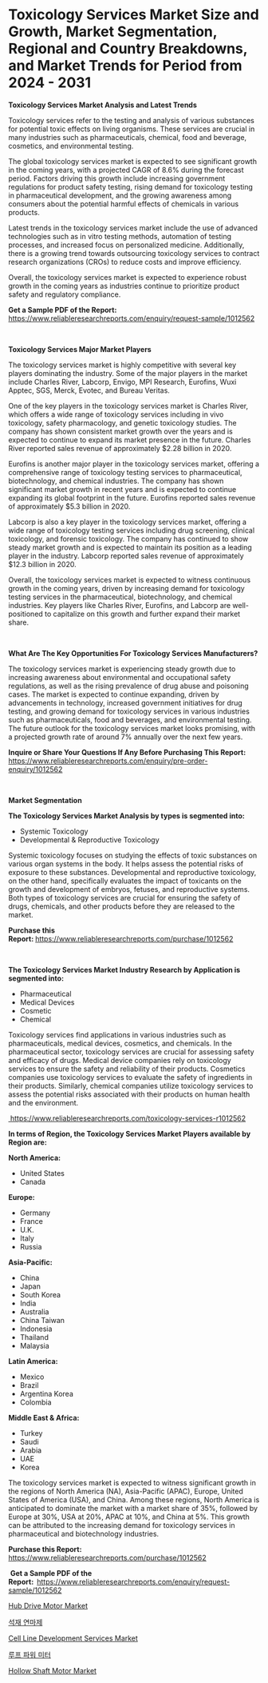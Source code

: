 <p><h1>Toxicology Services Market Size and Growth, Market Segmentation, Regional and Country Breakdowns, and Market Trends for Period from 2024 -  2031</h1></p><p><strong>Toxicology Services Market Analysis and Latest Trends</strong></p>
<p><p>Toxicology services refer to the testing and analysis of various substances for potential toxic effects on living organisms. These services are crucial in many industries such as pharmaceuticals, chemical, food and beverage, cosmetics, and environmental testing.</p><p>The global toxicology services market is expected to see significant growth in the coming years, with a projected CAGR of 8.6% during the forecast period. Factors driving this growth include increasing government regulations for product safety testing, rising demand for toxicology testing in pharmaceutical development, and the growing awareness among consumers about the potential harmful effects of chemicals in various products.</p><p>Latest trends in the toxicology services market include the use of advanced technologies such as in vitro testing methods, automation of testing processes, and increased focus on personalized medicine. Additionally, there is a growing trend towards outsourcing toxicology services to contract research organizations (CROs) to reduce costs and improve efficiency.</p><p>Overall, the toxicology services market is expected to experience robust growth in the coming years as industries continue to prioritize product safety and regulatory compliance.</p></p>
<p><strong>Get a Sample PDF of the Report:&nbsp;</strong> <a href="https://www.reliableresearchreports.com/enquiry/request-sample/1012562">https://www.reliableresearchreports.com/enquiry/request-sample/1012562</a></p>
<p>&nbsp;</p>
<p><strong>Toxicology Services Major Market Players</strong></p>
<p><p>The toxicology services market is highly competitive with several key players dominating the industry. Some of the major players in the market include Charles River, Labcorp, Envigo, MPI Research, Eurofins, Wuxi Apptec, SGS, Merck, Evotec, and Bureau Veritas.</p><p>One of the key players in the toxicology services market is Charles River, which offers a wide range of toxicology services including in vivo toxicology, safety pharmacology, and genetic toxicology studies. The company has shown consistent market growth over the years and is expected to continue to expand its market presence in the future. Charles River reported sales revenue of approximately $2.28 billion in 2020.</p><p>Eurofins is another major player in the toxicology services market, offering a comprehensive range of toxicology testing services to pharmaceutical, biotechnology, and chemical industries. The company has shown significant market growth in recent years and is expected to continue expanding its global footprint in the future. Eurofins reported sales revenue of approximately $5.3 billion in 2020.</p><p>Labcorp is also a key player in the toxicology services market, offering a wide range of toxicology testing services including drug screening, clinical toxicology, and forensic toxicology. The company has continued to show steady market growth and is expected to maintain its position as a leading player in the industry. Labcorp reported sales revenue of approximately $12.3 billion in 2020.</p><p>Overall, the toxicology services market is expected to witness continuous growth in the coming years, driven by increasing demand for toxicology testing services in the pharmaceutical, biotechnology, and chemical industries. Key players like Charles River, Eurofins, and Labcorp are well-positioned to capitalize on this growth and further expand their market share.</p></p>
<p>&nbsp;</p>
<p><strong>What Are The Key Opportunities For Toxicology Services Manufacturers?</strong></p>
<p><p>The toxicology services market is experiencing steady growth due to increasing awareness about environmental and occupational safety regulations, as well as the rising prevalence of drug abuse and poisoning cases. The market is expected to continue expanding, driven by advancements in technology, increased government initiatives for drug testing, and growing demand for toxicology services in various industries such as pharmaceuticals, food and beverages, and environmental testing. The future outlook for the toxicology services market looks promising, with a projected growth rate of around 7% annually over the next few years.</p></p>
<p><strong>Inquire or Share Your Questions If Any Before Purchasing This Report:</strong> <a href="https://www.reliableresearchreports.com/enquiry/pre-order-enquiry/1012562">https://www.reliableresearchreports.com/enquiry/pre-order-enquiry/1012562</a></p>
<p>&nbsp;</p>
<p><strong>Market Segmentation</strong></p>
<p><strong>The Toxicology Services Market Analysis by types is segmented into:</strong></p>
<p><ul><li>Systemic Toxicology</li><li>Developmental & Reproductive Toxicology</li></ul></p>
<p><p>Systemic toxicology focuses on studying the effects of toxic substances on various organ systems in the body. It helps assess the potential risks of exposure to these substances. Developmental and reproductive toxicology, on the other hand, specifically evaluates the impact of toxicants on the growth and development of embryos, fetuses, and reproductive systems. Both types of toxicology services are crucial for ensuring the safety of drugs, chemicals, and other products before they are released to the market.</p></p>
<p><strong>Purchase this Report:&nbsp;</strong><a href="https://www.reliableresearchreports.com/purchase/1012562">https://www.reliableresearchreports.com/purchase/1012562</a></p>
<p>&nbsp;</p>
<p><strong>The Toxicology Services Market Industry Research by Application is segmented into:</strong></p>
<p><ul><li>Pharmaceutical</li><li>Medical Devices</li><li>Cosmetic</li><li>Chemical</li></ul></p>
<p><p>Toxicology services find applications in various industries such as pharmaceuticals, medical devices, cosmetics, and chemicals. In the pharmaceutical sector, toxicology services are crucial for assessing safety and efficacy of drugs. Medical device companies rely on toxicology services to ensure the safety and reliability of their products. Cosmetics companies use toxicology services to evaluate the safety of ingredients in their products. Similarly, chemical companies utilize toxicology services to assess the potential risks associated with their products on human health and the environment.</p></p>
<p><a href="https://www.reliableresearchreports.com/toxicology-services-r1012562">&nbsp;https://www.reliableresearchreports.com/toxicology-services-r1012562</a></p>
<p><strong>In terms of Region, the Toxicology Services Market Players available by Region are:</strong></p>
<p>
    <p> <strong> North America: </strong>
        <ul>
            <li>United States</li>
            <li>Canada</li>
        </ul>
        </p> 
    <p> <strong> Europe: </strong>
        <ul>
            <li>Germany</li>
            <li>France</li>
            <li>U.K.</li>
            <li>Italy</li>
            <li>Russia</li>
        </ul>
        </p> 
    <p> <strong> Asia-Pacific: </strong>
        <ul>
            <li>China</li>
            <li>Japan</li>
            <li>South Korea</li>
            <li>India</li>
            <li>Australia</li>
            <li>China Taiwan</li>
            <li>Indonesia</li>
            <li>Thailand</li>
            <li>Malaysia</li>
        </ul>
        </p> 
    <p> <strong> Latin America: </strong>
        <ul>
            <li>Mexico</li>
            <li>Brazil</li>
            <li>Argentina Korea</li>
            <li>Colombia</li>
        </ul>
        </p> 
    <p> <strong> Middle East & Africa: </strong>
        <ul>
            <li>Turkey</li>
            <li>Saudi</li>
            <li>Arabia</li>
            <li>UAE</li>
            <li>Korea</li>
        </ul>
    </p>
    </p>
<p><p>The toxicology services market is expected to witness significant growth in the regions of North America (NA), Asia-Pacific (APAC), Europe, United States of America (USA), and China. Among these regions, North America is anticipated to dominate the market with a market share of 35%, followed by Europe at 30%, USA at 20%, APAC at 10%, and China at 5%. This growth can be attributed to the increasing demand for toxicology services in pharmaceutical and biotechnology industries.</p></p>
<p><strong>Purchase this Report: </strong><a href="https://www.reliableresearchreports.com/purchase/1012562">https://www.reliableresearchreports.com/purchase/1012562</a></p>
<p>&nbsp;<strong>Get a Sample PDF of the Report:&nbsp;&nbsp;</strong><a href="https://www.reliableresearchreports.com/enquiry/request-sample/1012562">https://www.reliableresearchreports.com/enquiry/request-sample/1012562</a></p>
<p><strong></strong></p>
<p><p><a href="https://www.linkedin.com/pulse/hub-drive-motor-market-furnishes-information-share-trends-growth-j79tc?trackingId=%2BO3YfawosnTpKjjxMaTlnw%3D%3D">Hub Drive Motor Market</a></p><p><a href="https://github.com/TrevorKruvalis5678/Market-Research-Report-List-1/blob/main/728408850512.md">석재 연마제</a></p><p><a href="https://github.com/okotobwrhuteie/Market-Research-Report-List-2/blob/main/cell-line-development-services-market.md">Cell Line Development Services Market</a></p><p><a href="https://github.com/lzuwsfreyoq70/Market-Research-Report-List-2/blob/main/682364950511.md">루프 파워 미터</a></p><p><a href="https://www.linkedin.com/pulse/decoding-hollow-shaft-motor-market-metrics-share-trends-growth-boznc?trackingId=5pkgXlG3FiRopuMxPNlFkQ%3D%3D">Hollow Shaft Motor Market</a></p></p>